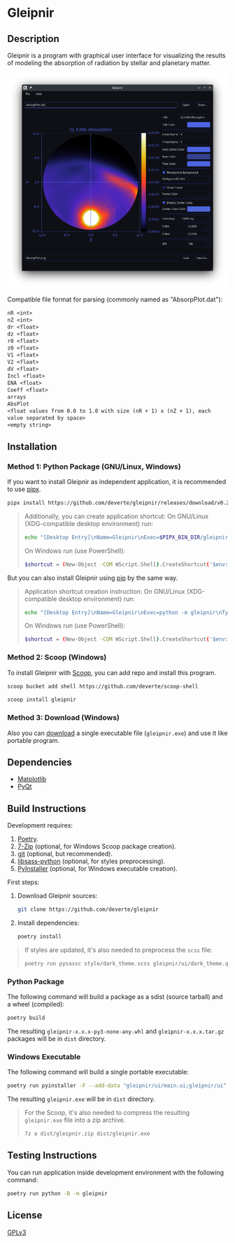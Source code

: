 # Gleipnir

## Description

Gleipnir is a program with graphical user interface for visualizing the results of modeling the absorption of radiation by stellar and planetary matter.

![screenshot](assets/screenshot.png)

Compatible file format for parsing (commonly named as "AbsorpPlot.dat"):

```
nR <int>
nZ <int>
dr <float>
dz <float>
r0 <float>
z0 <float>
V1 <float>
V2 <float>
dV <float>
Incl <float>
ENA <float>
Coeff <float>
arrays
AbsPlot
<float values from 0.0 to 1.0 with size (nR + 1) x (nZ + 1), each value separated by space>
<empty string>
```

## Installation

### Method 1: Python Package (GNU/Linux, Windows)

If you want to install Gleipnir as independent application, it is recommended to use [pipx](https://pypa.github.io/pipx/).

```sh
pipx install https://github.com/deverte/gleipnir/releases/download/v0.2.0/gleipnir-0.2.0-py3-none-any.whl
```

> Additionally, you can create application shortcut:
> On GNU/Linux (XDG-compatible desktop environment) run:
> ```sh
> echo "[Desktop Entry]\nName=Gleipnir\nExec=$PIPX_BIN_DIR/gleipnir\nType=Application\nTerminal=false" > ~/.local/share/applications/Gleipnir.desktop; cp ~/.local/share/applications/Gleipnir.desktop ~/Desktop
> ```
> On Windows run (use PowerShell):
> ```sh
> $shortcut = (New-Object -COM WScript.Shell).CreateShortcut('$env:UserProfile\Desktop\Gleipnir.lnk'); $shortcut.TargetPath='$env:PIPX_BIN_DIR\gleipnir.exe'; $shortcut.Save()
> ```

But you can also install Gleipnir using [pip](https://pip.pypa.io/en/stable/) by the same way.

> Application shortcut creation instruction:
> On GNU/Linux (XDG-compatible desktop environment) run:
> ```sh
> echo "[Desktop Entry]\nName=Gleipnir\nExec=python -m gleipnir\nType=Application\nTerminal=false" > ~/.local/share/applications/Gleipnir.desktop; cp ~/.local/share/applications/Gleipnir.desktop ~/Desktop
> ```
> On Windows run (use PowerShell):
> ```sh
> $shortcut = (New-Object -COM WScript.Shell).CreateShortcut('$env:UserProfile\Desktop\Gleipnir.lnk'); $shortcut.TargetPath='python.exe -m gleipnir'; $shortcut.Save()
> ```

### Method 2: Scoop (Windows)

To install Gleipnir with [Scoop](https://scoop.sh/), you can add repo and install this program.

```sh
scoop bucket add shell https://github.com/deverte/scoop-shell
```

```sh
scoop install gleipnir
```

### Method 3: Download (Windows)

Also you can [download](https://github.com/deverte/gleipnir/releases) a single executable file (`gleipnir.exe`) and use it like portable program.

## Dependencies

- [Matplotlib](https://matplotlib.org/)
- [PyQt](https://www.riverbankcomputing.com/software/pyqt/intro)

## Build Instructions

Development requires:

1. [Poetry](https://python-poetry.org/).
2. [7-Zip](https://www.7-zip.org/) (optional, for Windows Scoop package creation).
3. [git](https://git-scm.com/) (optional, but recommended).
4. [libsass-python](https://github.com/sass/libsass-python) (optional, for styles preprocessing).
5. [PyInstaller](https://github.com/pyinstaller/pyinstaller) (optional, for Windows executable creation).

First steps:

1. Download Gleipnir sources:
    ```sh
    git clone https://github.com/deverte/gleipnir
    ```
2. Install dependencies:
    ```sh
    poetry install
    ```

> If styles are updated, it's also needed to preprocess the `scss` file:
> 
> ```sh
> poetry run pysassc style/dark_theme.scss gleipnir/ui/dark_theme.qss
> ```

### Python Package

The following command will build a package as a sdist (source tarball) and a wheel (compiled):

```sh
poetry build
```

The resulting `gleipnir-x.x.x-py3-none-any.whl` and `gleipnir-x.x.x.tar.gz` packages will be in `dist` directory.

### Windows Executable

The following command will build a single portable executable:

```sh
poetry run pyinstaller -F --add-data "gleipnir/ui/main.ui;gleipnir/ui" --add-data "gleipnir/ui/dark_theme.qss;gleipnir/ui" --hidden-import "gleipnir.ui.file_line_edit.view" --hidden-import "gleipnir.ui.color_button.view" --clean --noconfirm --windowed gleipnir/__main__.py --name gleipnir
```

The resulting `gleipnir.exe` will be in `dist` directory.

> For the Scoop, it's also needed to compress the resulting `gleipnir.exe` file into a zip archive.
>
> ```sh
> 7z a dist/gleipnir.zip dist/gleipnir.exe
> ```

## Testing Instructions

You can run application inside development environment with the following command:

```sh
poetry run python -B -m gleipnir
```

## License

[GPLv3](LICENSE)